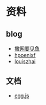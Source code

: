 # 资料

## blog
* [撒网要见鱼](http://www.dailichun.com/)
* [hpoenixf](http://hpoenixf.com/)
* [louiszhai](http://louiszhai.github.io/)

## 文档
* [egg.js](https://eggjs.org/zh-cn/)

